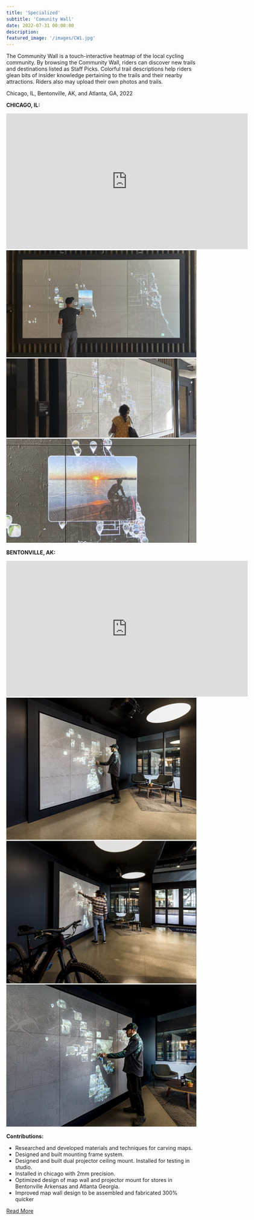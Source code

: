 ```yaml
---
title: 'Specialized'
subtitle: 'Comunity Wall'
date: 2022-07-31 00:00:00
description: 
featured_image: '/images/CW1.jpg'
---
```


The Community Wall is a touch-interactive heatmap of the local cycling community. By browsing the Community Wall, riders can discover new trails and destinations listed as Staff Picks. Colorful trail descriptions help riders glean bits of insider knowledge pertaining to the trails and their nearby attractions. Riders also may upload their own photos and trails.  

Chicago, IL, Bentonville, AK, and Atlanta, GA, 2022

**CHICAGO, IL:** 



<iframe src="https://player.vimeo.com/video/762746355?h=6428740386" width="640" height="360" frameborder="0" webkitallowfullscreen mozallowfullscreen allowfullscreen></iframe>
<div class="gallery" data-columns="3">
	<img src="/images/CW2.jpg">
	<img src="/images/CW1.jpg">
	<img src="/images/CW3.jpg">
</div>

**BENTONVILLE, AK:**



<iframe src="https://player.vimeo.com/video/844799580?h=0c9e94cd2c" width="640" height="360" frameborder="0" webkitallowfullscreen mozallowfullscreen allowfullscreen></iframe>
<div class="gallery" data-columns="3">
	<img src="/images/CWB1.jpg">
	<img src="/images/CWB2.jpg">
	<img src="/images/CWB3.jpg">
</div>



**Contributions:**
* Researched and developed materials and techniques for carving maps.
* Designed and built mounting frame system. 
* Designed and built dual projector ceiling mount. Installed for testing in studio.
* Installed in chicago with 2mm precision.
* Optimized design of map wall and projector mount for stores in Bentonville Arkensas and Atlanta Georgia.
* Improved map wall design to be assembled and fabricated 300% quicker 

<a href="https://www.pattenstudio.com/works/specialized-chicago-hub/" class="button button--large">Read More</a>
